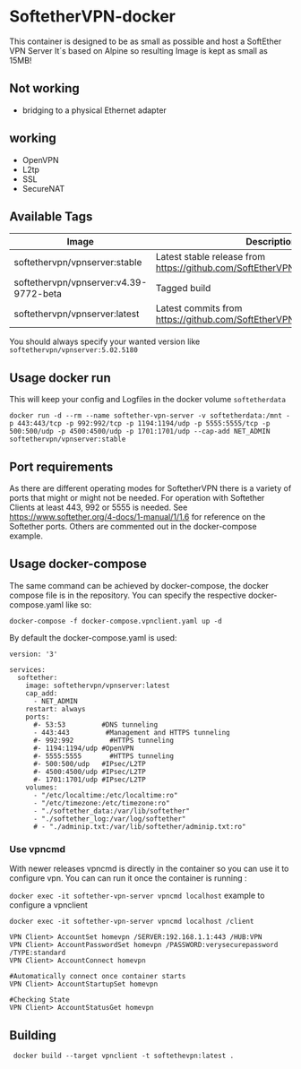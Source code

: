 # SoftetherVPN-docker

This container is designed to be as small as possible and host a SoftEther VPN Server
It´s based on Alpine so resulting Image is kept as small as 15MB!

## Not working 

* bridging to a physical Ethernet adapter 

## working

* OpenVPN
* L2tp
* SSL 
* SecureNAT



## Available Tags


|Image|Description|
|---|---|
|softethervpn/vpnserver:stable|Latest stable release from https://github.com/SoftEtherVPN/SoftEtherVPN_Stable|
|softethervpn/vpnserver:v4.39-9772-beta|Tagged build|
|softethervpn/vpnserver:latest|Latest commits from https://github.com/SoftEtherVPN/SoftEtherVPN|


You should always specify your wanted version like `softethervpn/vpnserver:5.02.5180`

## Usage docker run

This will keep your config and Logfiles in the docker volume `softetherdata`

`docker run -d --rm --name softether-vpn-server -v softetherdata:/mnt -p 443:443/tcp -p 992:992/tcp -p 1194:1194/udp -p 5555:5555/tcp -p 500:500/udp -p 4500:4500/udp -p 1701:1701/udp --cap-add NET_ADMIN softethervpn/vpnserver:stable`

## Port requirements

As there are different operating modes for SoftetherVPN there is a variety of ports that might or might not be needed.
For operation with Softether Clients at least 443, 992 or 5555 is needed.
See https://www.softether.org/4-docs/1-manual/1/1.6 for reference on the Softether ports.
Others are commented out in the docker-compose example.

## Usage docker-compose

The same command can be achieved by docker-compose, the docker compose file is in the repository.
You can specify the respective docker-compose.yaml like so: 

`docker-compose -f docker-compose.vpnclient.yaml up -d`

By default the docker-compose.yaml is used: 

```
version: '3'

services:
  softether:
    image: softethervpn/vpnserver:latest
    cap_add:
      - NET_ADMIN
    restart: always
    ports:
      #- 53:53         #DNS tunneling
      - 443:443         #Management and HTTPS tunneling
      #- 992:992         #HTTPS tunneling
      #- 1194:1194/udp #OpenVPN 
      #- 5555:5555       #HTTPS tunneling
      #- 500:500/udp   #IPsec/L2TP
      #- 4500:4500/udp #IPsec/L2TP
      #- 1701:1701/udp #IPsec/L2TP
    volumes:
      - "/etc/localtime:/etc/localtime:ro"
      - "/etc/timezone:/etc/timezone:ro"
      - "./softether_data:/var/lib/softether"
      - "./softether_log:/var/log/softether"
      # - "./adminip.txt:/var/lib/softether/adminip.txt:ro"
```

### Use vpncmd

With newer releases vpncmd is directly in the container so you can use it to configure vpn. You can can run it once the container is running :

`docker exec -it softether-vpn-server vpncmd localhost`
example to configure a vpnclient

```
docker exec -it softether-vpn-server vpncmd localhost /client

VPN Client> AccountSet homevpn /SERVER:192.168.1.1:443 /HUB:VPN
VPN Client> AccountPasswordSet homevpn /PASSWORD:verysecurepassword /TYPE:standard
VPN Client> AccountConnect homevpn

#Automatically connect once container starts
VPN Client> AccountStartupSet homevpn

#Checking State
VPN Client> AccountStatusGet homevpn

```

## Building 

` docker build --target vpnclient -t softethevpn:latest .`
